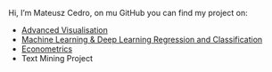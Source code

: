 Hi, I’m Mateusz Cedro, on mu GitHub you can find my project on:

- [Advanced Visualisation](https://github.com/mateuszcedro/mateuszcedro/blob/main/Advanced%20Visualisation.md)
- [Machine Learning & Deep Learning Regression and Classification](https://github.com/mateuszcedro/mateuszcedro/blob/main/Machine%20Learning%20%26%20Deep%20Learning%20-%20Regression.pdf)
- [Econometrics](https://github.com/mateuszcedro/mateuszcedro/blob/main/Econometrics.ipynb)
- Text Mining Project


<!---
mateuszcedro/mateuszcedro is a ✨ special ✨ repository because its `README.md` (this file) appears on your GitHub profile.
You can click the Preview link to take a look at your changes.
--->
